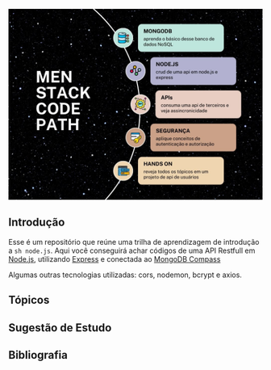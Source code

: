 ![Roadmap dos repositórios que representam o caminho de aprendizagem: mongodb, node.js, apis, segurança em aplicações web e projeto mão na massa](assets/men-stack-project-roadmap.jpeg)

## Introdução

Esse é um repositório que reúne uma trilha de aprendizagem de introdução a `sh node.js`. Aqui você conseguirá achar códigos de uma API Restfull em [Node.js](https://nodejs.org/), utilizando [Express](https://www.npmjs.com/package/express) e conectada ao [MongoDB Compass](https://www.mongodb.com/products/compass)

Algumas outras tecnologias utilizadas: cors, nodemon, bcrypt e axios.

## Tópicos

## Sugestão de Estudo

## Bibliografia
